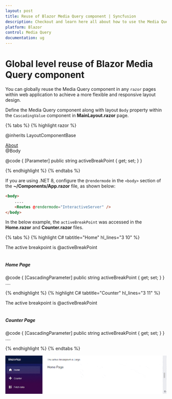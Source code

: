 ```yaml
---
layout: post
title: Reuse of Blazor Media Query component | Syncfusion
description: Checkout and learn here all about how to use the Media Query component at the global level reuse on all pages and much more.
platform: Blazor
control: Media Query
documentation: ug
---
```


# Global level reuse of Blazor Media Query component

You can globally reuse the Media Query component in any `razor` pages within web application to achieve a more flexible and responsive layout design. 

Define the Media Query component along with layout `Body` property within the `CascadingValue` component in **MainLayout.razor** page.

{% tabs %}
{% highlight razor %}

@inherits LayoutComponentBase

<div class="page">
    <div class="sidebar">
        <NavMenu />
    </div>
    <main>
        <div class="top-row px-4">
            <a href="https://docs.microsoft.com/aspnet/" target="_blank">About</a>
        </div>
        <article class="content px-4">
            <CascadingValue Value="@activeBreakPoint">
                <SfMediaQuery @bind-ActiveBreakPoint="activeBreakPoint"></SfMediaQuery>
                @Body
            </CascadingValue>
        </article>
    </main>
</div>

@code {
    [Parameter]
    public string activeBreakPoint { get; set; }
}

{% endhighlight %}
{% endtabs %}

If you are using .NET 8, configure the `@rendermode` in the `<body>` section of the **~/Components/App.razor** file, as shown below:

```html
<body>
    ....
    <Routes @rendermode="InteractiveServer" />
</body>
```

In the below example, the `activeBreakPoint` was accessed in the **Home.razor** and **Counter.razor** files.

{% tabs %}
{% highlight C# tabtitle="Home" hl_lines="3 10" %}

The active breakpoint is @activeBreakPoint
<br/><br/>
<h5>Home Page</h5>

@code {
    [CascadingParameter]
    public string activeBreakPoint { get; set; }
}
....

{% endhighlight %}
{% highlight C# tabtitle="Counter" hl_lines="3 11" %}

The active breakpoint is @activeBreakPoint
<br /><br />
<h5>Counter Page</h5>

@code {
    [CascadingParameter]
    public string activeBreakPoint { get; set; }
}
....

{% endhighlight %}
{% endtabs %}

![Reusable Blazor Media Query Component](images/blazor-media-query-reusable.gif)